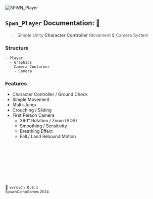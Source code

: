 ![SPWN_Player](https://github.com/SpawnCampGames/Sandbox/blob/main/SPWN_Player.png)

## `Spwn_Player` Documentation: 📘
> Simple Unity **Character Controller** Movement & Camera System

### Structure
```
- Player
  - Graphics
  - Camera Container
    - Camera
```  
### Features
- Character Controller / Ground Check
- Simple Movement
- Multi-Jump
- Crouching / Sliding
- First Person Camera
  - 360° Rotation / Zoom (ADS)
  - Smoothing / Sensitivity
  - Breathing Effect
  - Fall / Land Rebound Motion

<!-- Start Whitespace /-->
&nbsp;  
&nbsp;  
&nbsp;  
&nbsp;  
&nbsp;  
&nbsp;  
&nbsp;  
<!-- End Whitespace /-->

📌 `version 0.0.1`  
<sub>SpawnCampGames 2024</sub>
